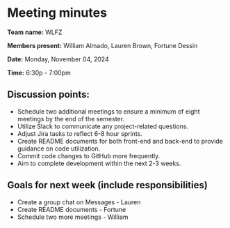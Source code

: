 # Meeting minutes

**Team name:** WLFZ

**Members present:** William Almado, Lauren Brown, Fortune Dessin

**Date:** Monday, November 04, 2024

**Time:** 6:30p - 7:00pm

## Discussion points:

- Schedule two additional meetings to ensure a minimum of eight meetings by the end of the semester.
- Utilize Slack to communicate any project-related questions.
- Adjust Jira tasks to reflect 6-8 hour sprints.
- Create README documents for both front-end and back-end to provide guidance on code utilization.
- Commit code changes to GitHub more frequently.
- Aim to complete development within the next 2-3 weeks.

## Goals for next week (include responsibilities)

* Create a group chat on Messages - Lauren
* Create README documents - Fortune
* Schedule two more meetings - William

